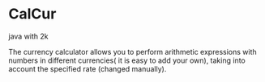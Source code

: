 # CalCur
java with 2k

The currency calculator allows you to perform arithmetic expressions with numbers in different currencies( it is easy to add your own), taking into account the specified rate (changed manually).
